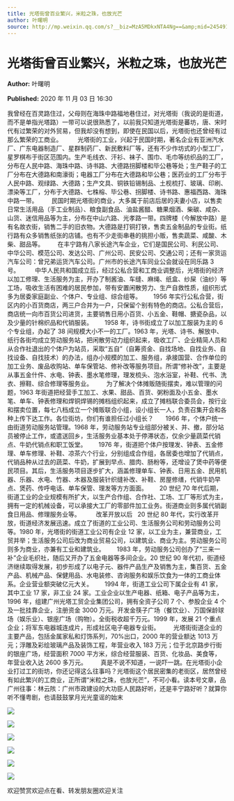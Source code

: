 ```yaml
---
title: 光塔街曾百业繁兴，米粒之珠，也放光芒
author: 叶曙明
source: http://mp.weixin.qq.com/s?__biz=MzA5MDkxNTA4Ng==&amp;mid=2454910241&amp;idx=1&amp;sn=92a0b2c75a64f4107d60f073878a5920&amp;chksm=87a23d40b0d5b45634a9f0df4b7699e0b840a6d70162b0cc40160501387a115ef47bdfb5ced2#rd
---
```


# 光塔街曾百业繁兴，米粒之珠，也放光芒

**Author:** 叶曙明

**Published:** 2020 年 11 月 03 日 16:30

我曾经在百灵路住过，父母则在海珠中路福地巷住过，对光塔街（我说的是街道，而不是单指光塔路）一带可以说很熟悉了，以前我只知道光塔街是蕃坊，唐、宋时代有过繁荣的对外贸易，但我却没有想到，即使在民国以后，光塔街也还曾经有过那么繁荣的工商业。         光塔街的工业，兴起于民国时期，著名企业有亚洲汽水厂、广东电器制造厂、星群制药厂、新民敷料厂等，还有不少作坊式的小型工厂，星罗棋布于街区范围内。生产毛线衣、汗衫、袜子、围巾、毛巾等纺织品的工厂，分布在人民中路、海珠中路、诗书路、大德路拐脚楼和毕公巷等处；生产鞋子的工厂分布在大德路和南濠街；电器工厂分布在大德路和毕公巷；医药业的工厂分布于人民中路、观绿路、大德路；生产文具、铜铁铅锡制品、土枧梳打、玻璃、印刷、漂染等工厂，分布于大德路、七株榕、毕公巷、拐脚楼、诗书路、惠福西路、海珠中路一带。        民国时期光塔街的商业，大多属于前店后居的夫妻小店，以售卖日常生活用品（手工业制品）、粮食副食品、油盐酱醋、糖果烟酒、柴碳、咸杂、山货、迷信用品等为主，分布在中山六路、光孝路一带。四牌楼（今解放中路）是有名故衣街，销售二手的旧衣物。大德路是打铜打铁，售卖五金制品的专业街。纸行路有众多销售纸张的店铺。也有不少走街串巷的挑担小贩，售卖蔬菜、咸酸、木柴、甜品等。        在丰宁路有八家长途汽车企业，它们是国民公司、利民公司、中华公司、模范公司、发达公司、广州公司、民安公司、交通公司；还有一家货运汽车公司：曾兄弟运货汽车公司。广州市的长途汽车同业公会就设在同乐路 3 号。         中华人民共和国成立后，经过公私合营和工商业调整后，光塔街的经济以加工修理、生活服务为主，开办了制酱油、车缝、麻绳、纸盒、纱屎（油纱）等工场，吸收生活有困难的居民参加，带有安置闲散劳力、生产自救性质，组织形式多为居委家庭副业、个体户、专业组、综合组等。       1956 年实行公私合营，街区内的小百货商店，两三户合并为一户，只保留个别有特色的商店。公私合营后，商店统一向市百货公司进货，主要销售日用小百货、小五金、鞋帽、搪瓷杂品，以及少量的针棉织品和代销服装。       1958 年，诗书街成立了以加工服装为主的 6 个专业组，办起了 38 间规模大小不一的工厂。1963 年，光塔、诗书、解放中、纸行各街均成立劳动服务站，把闲散劳动力组织起来，吸收工厂、企业精简人员和从合作社退出的个体户为站员，采取“五自”（自筹资金、自找场地、自找业务、自找设备、自找技术）的办法，组办小规模的加工、服务组，承接国营、合作单位的加工业务、废品收购站、单车保管站、修补改等服务项目。所谓“修补改”，主要是从事五金什件、水电、钟表、墨水笔修理，理发梳头、泡水浴室，补鞋、代书、洗衣、擦鞋、综合修理等服务业。        为了解决个体摊贩随街摆卖，难以管理的问题，1963 年街道把经营手工加工、水果、甜品、百货、粥粉面及小五金、墨水笔、单车、钟表修理和焊铜焊锡的摊档组织起来，成立了摊档联合委员会，按行业和摆卖位置，每七八档成立一个摊贩联合小组，设小组长一人，负责召集开会和各种上传下达工作。各位街坊，你们有谁担任过小组长？       1966 年，个体户统一由街道劳动服务站管理。1968 年，劳动服务站专业组部分被关、并、撤，部分站员被停止工作，或遣送回乡，生活服务业基本处于停滞状态，仅余少量蔬菜代销点、牛奶代销点和职工饭堂。       1976 年，街道把个体户按理发、钟表、五金修理、单车修理、补鞋、凉茶六个行业，分别组成合作组，各居委也增加了代销点，代销品种从过去的蔬菜、牛奶，扩展到早点、腊肉、肠粉等，还增设了煲中药等便民项目。其后，生活服务项目逐步扩大，涵盖修理单车、钟表、日用五金、民用机器、乐器、水电、竹器、木器及服装针织缝补改、补鞋、房屋修缮，代销牛奶早点、煲药、传呼电话、单车保管、理发等方方面面。       20 世纪 70 年代后期，街道工业的企业规模有所扩大，以生产合作组、合作社、工场、工厂等形式为主，拥有一定的机械设备，可以承接大工厂的零部件加工业务。街道商业则多属代销副食日用品、修理服务业等。         改革开放以后   20 世纪 80 年代，实行改革开放，街道经济发展迅速。成立了街道的工业公司、生活服务公司和劳动服务公司等。1980 年，光塔街的街道工业公司有企业 12 家，以工业为主，兼营商业，工贸并举；生活服务公司后改为商业贸易公司，以建筑业、商业为主。劳动服务公司则多为商业，亦兼有工业和建筑业。       1983 年，劳动服务公司创办了“三来一补”企业毛织社，随后又开办了五金电器等多间企业。20 世纪 90 年代初，街道经济继续取得发展，初步形成了以电子元、器件产品生产及销售为主，集百货、五金产品、机械产品、保健用品、水电装修、咨询服务和娱乐饮食为一体的工商业体系。企业营业额突破亿元大关。       1994 年，街道工业公司下属企业有 41 家，其中工业 17 家，非工业 24 家。工业企业以生产电器、纸箱、电子产品等为主，1996 年，组建广州光塔工贸企业集团公司，拥有全资子公司 7 个、参股企业 4 个及一批挂靠企业，注册资金 3000 万元。开发金筷子广场（餐饮业）、万国保龄球场（娱乐业）、银座广场（购物）。全街税收超千万元。1999 年，发展 21 个重点企业；将军东电器城连成片，形成社区电子电器专业街。        光塔街街道企业的主要产品，包括金属家私和灯饰系列，70%出口，2000 年的营业额达 1013 万元；浮雕及彩绘玻璃产品及装饰工程，年营业收入 183 万元；位于北京路步行街的银座广场，经营面积 7000 平方米，综合经营服装、百货、化妆品、美食等，年营业收入达 2600 多万元。        真是不说不知道，一说吓一跳。在光塔街小企业打过工的街坊，你还记得这么往事吗？光塔街这个居民密集的老街区，居然曾经有如此繁兴的工商业，正所谓“米粒之珠，也放光芒”，不可小看。读本号文章，品广州往事：林云陔：广州市政建设的大功臣人民路好听，还是丰宁路好听？就算你听不懂粤剧，也请鼓鼓掌月光光童谣的始末

![](https://mmbiz.qpic.cn/mmbiz_jpg/PJWG74pLsMajHiamks8wMjiaAtoJGev1sW4GT1aDUKAHLyaLbiarCSOhTWn1LKcln3OPibMqQZ4lnWe0Aj89KWc5Mw/640)

![](https://mmbiz.qpic.cn/mmbiz_gif/Ljib4So7yuWiaAIq6Rib7sVbVHnRk9ia1q59lFLZxDXBaQNsjmseSGFTyvaqFician6CXwJAWsmR29P5r8qdMyYRJdWw/640?wx_fmt=gif)

![](https://mmbiz.qpic.cn/mmbiz_jpg/PJWG74pLsMajHiamks8wMjiaAtoJGev1sWqJLlalFAwQKQ7hicGA4CKUTZAtUibhCl8tRugsCB2Qh9IkhDaUcxYY7g/640)

![](https://mmbiz.qpic.cn/mmbiz_jpg/PJWG74pLsMajHiamks8wMjiaAtoJGev1sW9mcNXISiaBlap0BxPDlBsOYwMeIFIicJxmrsebfDLKiarokicicWTic8Picfg/640)

![](https://mmbiz.qpic.cn/mmbiz_jpg/PJWG74pLsMajHiamks8wMjiaAtoJGev1sWFicwAXJSyO9hGCE8gMpn73PpialKxibQ6AJLgjcjxYg5Px6t2F1hX8NhA/640)

![](https://mmbiz.qpic.cn/mmbiz_jpg/PJWG74pLsMajHiamks8wMjiaAtoJGev1sWpE9GqSgODKYz4rS1X7Y4OZdicnv1PLtDnTQCMO7YF1JsFG7j6IyfKgw/640)

欢迎赞赏欢迎点在看、转发朋友圈欢迎关注

